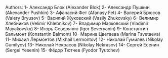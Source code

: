 Authors:
1- Александр Блок (Alexander Blok)
2- Александр Пушкин (Akexander Pushkin)
3- Афанасий Фет (Afanasy Fet)
4- Валерий Брюсов (Valery Bryusov)
5- Василий Жуковский (Vasily Zhukovsky)
6- Велимир Хлебников (Velimir Khlebnikov)
7- Владимир Маяковский (Vladimir Mayakovsky)
8- Игорь Северянин (Igor Severyanin)
9- Константин Бальмонт (Konstantin Balmont)
10- Марина Цветаева (Marina Tsvetaeva)
11- Михаил Лермонтов (Mikhail Lermontov)
12- Николай Гумилев (Nikolay Gumilyov)
13- Николай Некрасов (Nikolay Nekrasov)
14- Сергей Есенин (Sergei Yesenin)
15- Фёдор Тютчев (Fyodor Tyutchev)
